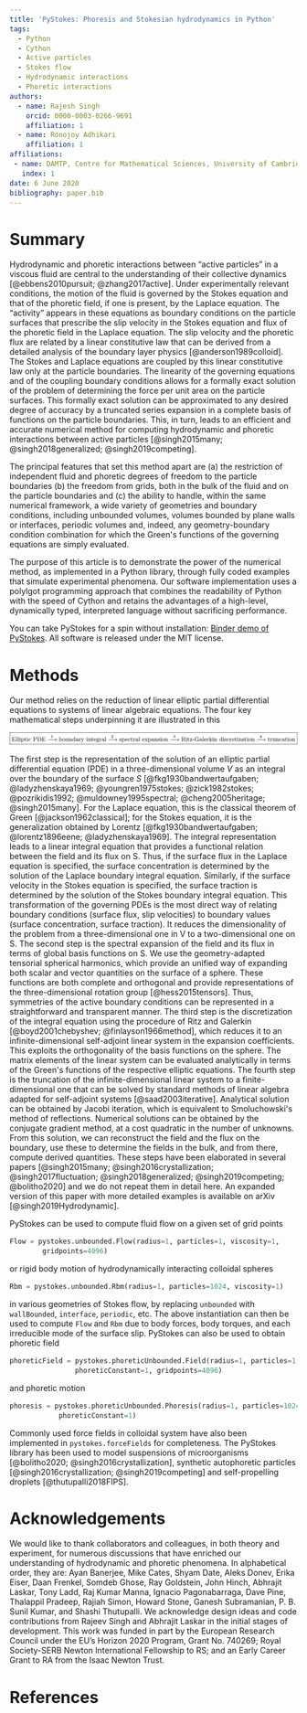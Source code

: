 ```yaml
---
title: 'PyStokes: Phoresis and Stokesian hydrodynamics in Python'
tags:
  - Python
  - Cython
  - Active particles
  - Stokes flow
  - Hydrodynamic interactions
  - Phoretic interactions
authors:
  - name: Rajesh Singh
    orcid: 0000-0003-0266-9691
    affiliation: 1
  - name: Ronojoy Adhikari
    affiliation: 1
affiliations:
 - name: DAMTP, Centre for Mathematical Sciences, University of Cambridge, Wilberforce Road, Cambridge CB3 0WA, UK
   index: 1
date: 6 June 2020
bibliography: paper.bib
---
```


# Summary

Hydrodynamic and phoretic interactions between “active particles” in a viscous fluid are central to the understanding of their collective dynamics [@ebbens2010pursuit; @zhang2017active]. Under experimentally relevant conditions, the motion of the fluid is governed by the Stokes equation and that of the phoretic field, if one is present, by the Laplace equation. The “activity” appears in these equations as boundary conditions on the particle surfaces that prescribe the slip velocity in the Stokes equation and flux of the phoretic field in the Laplace equation. The slip velocity and the phoretic flux are related by a linear constitutive law that can be derived from a detailed analysis of the boundary layer physics [@anderson1989colloid]. The Stokes and Laplace equations are coupled by this linear constitutive law only at the particle boundaries. The linearity of the governing equations and of the coupling boundary conditions allows for a formally exact solution of the problem of determining the force per unit area on the particle surfaces. This formally exact solution can be approximated to any desired degree of accuracy by a truncated series expansion in a complete basis of functions on the particle boundaries. This, in turn, leads to an efficient and accurate numerical method for computing hydrodynamic and phoretic interactions between active particles [@singh2015many; @singh2018generalized; @singh2019competing].

The principal features that set this method apart are (a) the restriction of independent fluid and phoretic degrees of freedom to the particle boundaries (b) the freedom from grids, both in the bulk of the fluid and on the particle boundaries and (c) the ability to handle, within the same numerical framework, a wide variety of geometries and boundary conditions, including unbounded volumes, volumes bounded by plane walls or interfaces, periodic volumes and, indeed, any geometry-boundary condition combination for which the Green's functions of the governing equations are simply evaluated.

The purpose of this article is to demonstrate the power of the numerical method, as implemented in a Python library, through  fully coded examples that simulate experimental phenomena. Our software implementation uses a polylgot programming approach that combines the readability of Python with the speed of Cython and retains the advantages of a high-level, dynamically typed, interpreted language without sacrificing performance.

You can take PyStokes for a spin without installation: [Binder demo of PyStokes](https://mybinder.org/v2/gh/rajeshrinet/pystokes/master?filepath=examples). All software is released under the MIT license.


# Methods

Our method relies on the reduction of linear elliptic partial differential equations to systems of linear algebraic equations. The four key mathematical steps underpinning it are illustrated in this 

![Key mathematical steps underpinning the PyStokes codebase.\label{fig:example}](figure.png)

The first step is the representation of the solution of an elliptic partial differential equation (PDE) in a three-dimensional volume $V$ as an integral over the boundary of the surface $S$ [@fkg1930bandwertaufgaben; @ladyzhenskaya1969; @youngren1975stokes; @zick1982stokes; @pozrikidis1992; @muldowney1995spectral; @cheng2005heritage; @singh2015many]. For the Laplace equation, this is the classical theorem of Green [@jackson1962classical]; for the Stokes equation, it is the generalization obtained by Lorentz [@fkg1930bandwertaufgaben; @lorentz1896eene; @ladyzhenskaya1969]. The integral representation leads to a linear integral equation that provides a functional relation between the field and its flux on S. Thus, if the surface flux in the Laplace equation is specified, the surface concentration is determined by the solution of the Laplace boundary integral equation. Similarly, if the surface velocity in the Stokes equation is specified, the surface traction is determined by the solution of the Stokes boundary integral equation. This transformation of the governing PDEs is the most direct way of relating boundary conditions (surface flux, slip velocities) to boundary values (surface concentration, surface traction). It reduces the dimensionality of the problem from a three-dimensional one in V to a two-dimensional one on S. The second step is the spectral expansion of the field and its flux in terms of global basis functions on S. We use the geometry-adapted tensorial spherical harmonics, which provide an unified way of expanding both scalar and vector quantities on the surface of a sphere. These functions are both complete and orthogonal and provide representations of the three-dimensional rotation group [@hess2015tensors]. Thus, symmetries of the active boundary conditions can be represented in a straightforward and transparent manner. The third step is the discretization of the integral equation using the procedure of Ritz and Galerkin [@boyd2001chebyshev; @finlayson1966method], which reduces it to an infinite-dimensional self-adjoint linear system in the expansion coefficients. This exploits the orthogonality of the basis functions on the sphere. The matrix elements of the linear system can be evaluated analytically in terms of the Green's functions of the respective elliptic equations. The fourth step is the truncation of the infinite-dimensional linear system to a finite-dimensional one that can be solved by standard methods of linear algebra adapted for self-adjoint systems [@saad2003iterative]. Analytical solution can be obtained by Jacobi iteration, which is equivalent to Smoluchowski's method of reflections. Numerical solutions can be obtained by the conjugate gradient method, at a cost quadratic in the number of unknowns. From this solution, we can reconstruct the field and the flux on the boundary, use these to determine the fields in the bulk, and from there, compute derived quantities. These steps have been elaborated in several papers [@singh2015many; @singh2016crystallization; @singh2017fluctuation; @singh2018generalized; @singh2019competing; @bolitho2020] and we do not repeat them in detail here. An expanded version of this paper with more detailed examples is available on arXiv [@singh2019Hydrodynamic].

PyStokes can be used to compute fluid flow on a given set of grid points 
```python
Flow = pystokes.unbounded.Flow(radius=1, particles=1, viscosity=1, 
        gridpoints=4096) 
```
or rigid body motion of hydrodynamically interacting colloidal spheres
```python
Rbm = pystokes.unbounded.Rbm(radius=1, particles=1024, viscosity=1) 
```
in various geometries of Stokes flow, by replacing `unbounded` with `wallBounded`, `interface`, `periodic`, etc. The above instantiation can then be used to compute `Flow` and `Rbm` due to body forces, body torques, and each irreducible mode of the surface slip.  PyStokes can also be used to obtain phoretic field 
```python
phoreticField = pystokes.phoreticUnbounded.Field(radius=1, particles=1, 
                phoreticConstant=1, gridpoints=4096)
```
and phoretic motion
```python
phoresis = pystokes.phoreticUnbounded.Phoresis(radius=1, particles=1024, 
            phoreticConstant=1)
```
Commonly used force fields in colloidal system have also been implemented in `pystokes.forceFields` for completeness. 
The PyStokes library has been used to model suspensions of microorganisms [@bolitho2020; @singh2016crystallization], synthetic autophoretic particles [@singh2016crystallization; @singh2019competing] and self-propelling droplets [@thutupalli2018FIPS].

# Acknowledgements

We would like to thank collaborators and colleagues, in both theory and experiment, for numerous discussions that have enriched our understanding of hydrodynamic and phoretic phenomena. In alphabetical order, they are: Ayan Banerjee, Mike Cates, Shyam Date, Aleks Donev, Erika Eiser, Daan Frenkel, Somdeb Ghose, Ray Goldstein, John Hinch, Abhrajit Laskar, Tony Ladd, Raj Kumar Manna, Ignacio Pagonabarraga, Dave Pine, Thalappil Pradeep, Rajiah Simon, Howard Stone, Ganesh Subramanian, P. B. Sunil Kumar, and Shashi Thutupalli. We acknowledge design ideas and code contributions from Rajeev Singh and Abhrajit Laskar in the initial stages of development. This work was funded in part by the European Research Council under the EU’s Horizon 2020 Program, Grant No. 740269; Royal Society-SERB Newton International Fellowship to RS; and an Early Career Grant to RA from the Isaac Newton Trust.

# References
